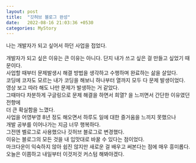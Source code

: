 ```yaml
---
layout: post
title:  "깃허브 블로그 완성"
date:   2022-08-16 21:03:36 +0530
categories: MyStory
---
```

나는 개발자가 되고 싶어서 하던 사업을 접었다.

개발자가 되고 싶은 이유는 큰 이유는 아니다. 단지 내가 쓰고 싶은 걸 만들고 싶었기 때문이다.  
사업할 때부터 문제발생시 해결 방법을 생각하고 수행하며 완료하는 삶을 살았다.  
코딩에 코자도 모르는 내가 코딩을 해보니 하나부터 열까지 모두 다 문제 발생이었다.  
영상 보고 따라 해도 나만 문제가 발생하는 거 같았다.  
그때마다 차분하게 구글링으로 문제 해결을 하면서 희열? 을 느끼면서 간단한 이유였던 전향에  
더 큰 확실함을 느꼈다.  
사업을 어영부영 8년 정도 해오면서 하루도 일에 대한 즐거움을 느끼지 못했으나  
개발 공부를 이어나가는 지금 너무 행복하다.  
그전엔 벨로그로 사용했으나 깃허브 블로그로 변경했다.  
이유는 블로그의 모든 것을 내 입맛대로 바꿀 수 있다는 점이었다.  
마크다운이 익숙하지 않아 쉽진 않지만 새로운 걸 배우고 써본다는 점에 매우 흥미롭다.  
오늘은 이쯤하고 내일부터 이것저것 커스텀 해봐야겠다.  

